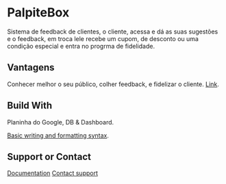 # PalpiteBox

Sistema de feedback de clientes, o cliente, acessa e dá as suas sugestões e o feedback, em troca lele recebe um cupom, de desconto ou uma condição especial e entra no progrma de fidelidade.

## Vantagens

Conhecer melhor o seu público, colher feedback, e fidelizar o cliente.
[Link](https://github.com/tcretton/PalpiteBox/edit/main/README.md).

## Build With

Planinha do Google, DB & Dashboard.

[Basic writing and formatting syntax](https://docs.github.com/en/github/writing-on-github/getting-started-with-writing-and-formatting-on-github/basic-writing-and-formatting-syntax).

## Support or Contact

[Documentation](https://docs.github.com/categories/github-pages-basics/)
[Contact support](https://support.github.com/contact)